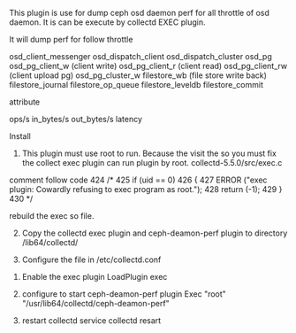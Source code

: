 This plugin is use for dump ceph osd daemon perf for all throttle of osd daemon. It is can be execute by collectd EXEC plugin.

It will dump perf for follow throttle

osd_client_messenger
osd_dispatch_client
osd_dispatch_cluster
osd_pg
osd_pg_client_w (client write)
osd_pg_client_r (client read)
osd_pg_client_rw (client upload pg)
osd_pg_cluster_w 
filestore_wb (file store write back)
filestore_journal
filestore_op_queue
filestore_leveldb
filestore_commit

attribute

ops/s
in_bytes/s
out_bytes/s
latency

Install

1. This plugin must use root to run. Because the visit the  so you must fix the collect exec plugin can run plugin by root.
collectd-5.5.0/src/exec.c

comment follow code
424 /*
425   if (uid == 0)
426   {
427     ERROR ("exec plugin: Cowardly refusing to exec program as root.");
428     return (-1);
429   }
430 */

rebuild the exec so file.

2. Copy the collectd exec plugin and ceph-deamon-perf plugin to directory /lib64/collectd/

3. Configure the file in /etc/collectd.conf

1) Enable the exec plugin
   LoadPlugin exec

2) configure to start ceph-deamon-perf plugin
   <Plugin exec>
    Exec "root" "/usr/lib64/collectd/ceph-deamon-perf"
  </Plugin>

3) restart collectd
  service collectd resart

